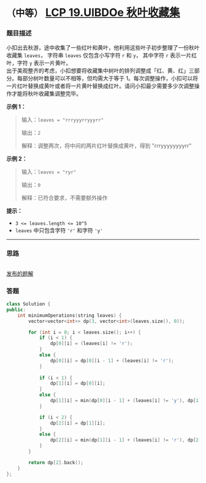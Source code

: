 # `（中等）` [LCP 19.UlBDOe 秋叶收藏集](https://leetcode-cn.com/problems/UlBDOe/)

### 题目描述
<p>小扣出去秋游，途中收集了一些红叶和黄叶，他利用这些叶子初步整理了一份秋叶收藏集 <code>leaves</code>， 字符串 <code>leaves</code> 仅包含小写字符 <code>r</code> 和 <code>y</code>， 其中字符 <code>r</code> 表示一片红叶，字符 <code>y</code> 表示一片黄叶。<br>
出于美观整齐的考虑，小扣想要将收藏集中树叶的排列调整成「红、黄、红」三部分。每部分树叶数量可以不相等，但均需大于等于 1。每次调整操作，小扣可以将一片红叶替换成黄叶或者将一片黄叶替换成红叶。请问小扣最少需要多少次调整操作才能将秋叶收藏集调整完毕。</p>
<p><strong>示例 1：</strong></p>
<blockquote>
<p>输入：<code>leaves = "rrryyyrryyyrr"</code></p>
<p>输出：<code>2</code></p>
<p>解释：调整两次，将中间的两片红叶替换成黄叶，得到 "rrryyyyyyyyrr"</p>
</blockquote>
<p><strong>示例 2：</strong></p>
<blockquote>
<p>输入：<code>leaves = "ryr"</code></p>
<p>输出：<code>0</code></p>
<p>解释：已符合要求，不需要额外操作</p>
</blockquote>
<p><strong>提示：</strong></p>
<ul>
<li><code>3 &lt;= leaves.length &lt;= 10^5</code></li>
<li><code>leaves</code> 中只包含字符 <code>'r'</code> 和字符 <code>'y'</code></li>
</ul>


---
### 思路
```
```

[发布的题解](https://leetcode-cn.com/problems/UlBDOe/solution/ulbdoe-by-ikaruga/)

### 答题
``` C++
class Solution {
public:
    int minimumOperations(string leaves) {
        vector<vector<int>> dp(3, vector<int>(leaves.size(), 0));

        for (int i = 0; i < leaves.size(); i++) {
            if (i < 1) {
                dp[0][i] = (leaves[i] != 'r');
            }
            else {
                dp[0][i] = dp[0][i - 1] + (leaves[i] != 'r');
            }
            
            if (i < 1) {
                dp[1][i] = dp[0][i];
            }
            else {
                dp[1][i] = min(dp[0][i - 1] + (leaves[i] != 'y'), dp[1][i - 1] + (leaves[i] != 'y'));
            }

            if (i < 2) {
                dp[2][i] = dp[1][i];
            }
            else {
                dp[2][i] = min(dp[1][i - 1] + (leaves[i] != 'r'), dp[2][i - 1] + (leaves[i] != 'r'));
            }
        }

        return dp[2].back();
    }
};
```




